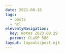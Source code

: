 ```yaml
---
date: 2021-08-16
tags:
  - posts
  - ncl
eleventyNavigation:
  key: Notes 2023.09.29
  parent: CLaSP 586
layout: layouts/post.njk
---
```




